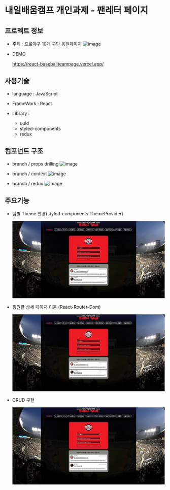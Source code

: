 # 내일배움캠프 개인과제 - 팬레터 페이지

## 프로젝트 정보

- 주제 : 프로야구 10개 구단 응원페이지
  ![image](https://github.com/kms99/react-baseballteampage/assets/29966870/858a01bc-99d3-4fdd-9277-de2d51b4f36a)

- DEMO

  https://react-baseballteampage.vercel.app/

## 사용기술

- language : JavaScript

- FrameWork : React

- Library :
  - uuid
  - styled-components
  - redux

## 컴포넌트 구조

- branch / props drilling
  ![image](https://github.com/kms99/react-baseballteampage/assets/29966870/ab18c9df-4da2-408d-8327-4c967b350e67)

- branch / context
  ![image](https://github.com/kms99/react-baseballteampage/assets/29966870/485abd38-7a13-4f80-bb74-ac9c6e8b66b5)

- branch / redux
  ![image](https://github.com/kms99/react-baseballteampage/assets/29966870/6d71d362-50aa-480b-9f43-1396ee2398ca)

## 주요기능

- 팀별 Theme 변경(styled-components ThemeProvider)

  ![](<ezgif.com-video-to-gif (16).gif>)

- 응원글 상세 페이지 이동 (React-Router-Dom)

  ![](<ezgif.com-video-to-gif (17).gif>)

- CRUD 구현

  ![](<ezgif.com-video-to-gif (18).gif>)
